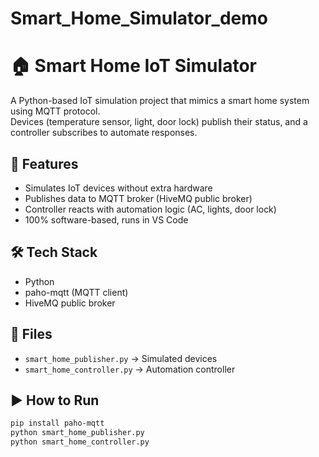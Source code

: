 ﻿# Smart_Home_Simulator_demo

# 🏠 Smart Home IoT Simulator

A Python-based IoT simulation project that mimics a smart home system using MQTT protocol.  
Devices (temperature sensor, light, door lock) publish their status, and a controller subscribes to automate responses.

## 🚀 Features
- Simulates IoT devices without extra hardware  
- Publishes data to MQTT broker (HiveMQ public broker)  
- Controller reacts with automation logic (AC, lights, door lock)  
- 100% software-based, runs in VS Code  

## 🛠 Tech Stack
- Python  
- paho-mqtt (MQTT client)  
- HiveMQ public broker  

## 📂 Files
- `smart_home_publisher.py` → Simulated devices  
- `smart_home_controller.py` → Automation controller  

## ▶️ How to Run
```bash
pip install paho-mqtt
python smart_home_publisher.py
python smart_home_controller.py
